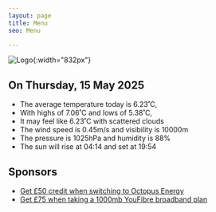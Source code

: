 ```yaml
---
layout: page
title: Menu
seo: Menu

---
```


![Logo](/images/logo.jpg){:width="832px"}

<!-- weather_marker starts -->
## On Thursday, 15 May 2025

- The average temperature today is 6.23˚C,
- With highs of 7.06˚C and lows of 5.38˚C,
- It may feel like 6.23˚C with scattered clouds
- The wind speed is 0.45m/s and visibility is 10000m
- The pressure is 1025hPa and humidity is 88%
- The sun will rise at 04:14 and set at 19:54

<!-- weather_marker ends -->

## Sponsors

- [Get £50 credit when switching to Octopus Energy](https://bit.ly/3oD1nnS)
- [Get £75 when taking a 1000mb YouFibre broadband plan](https://aklam.io/91zWhU?)
